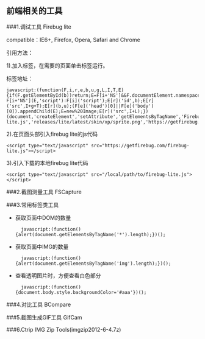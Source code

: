 ## 前端相关的工具

###1.调试工具 Firebug lite

compatible：IE6+, Firefox, Opera, Safari and Chrome

引用方法：

1).加入标签，在需要的页面单击标签运行。

标签地址：
	
	javascript:(function(F,i,r,e,b,u,g,L,I,T,E){if(F.getElementById(b))return;E=F[i+'NS']&&F.documentElement.namespaceURI;E=E?F[i+'NS'](E,'script'):F[i]('script');E[r]('id',b);E[r]('src',I+g+T);E[r](b,u);(F[e]('head')[0]||F[e]('body')[0]).appendChild(E);E=new%20Image;E[r]('src',I+L);})(document,'createElement','setAttribute','getElementsByTagName','FirebugLite','4','firebug-lite.js','releases/lite/latest/skin/xp/sprite.png','https://getfirebug.com/','#startOpened');

2).在页面头部引入firebug lite的js代码

	<script type="text/javascript" src="https://getfirebug.com/firebug-lite.js"></script>

3).引入下载的本地firebug lite代码

	<script type="text/javascript" src="/local/path/to/firebug-lite.js"></script>

###2.截图测量工具 FSCapture

###3.常用标签类工具

* 获取页面中DOM的数量

		javascript:(function(){alert(document.getElementsByTagName('*').length);})();

* 获取页面中IMG的数量

		javascript:(function(){alert(document.getElementsByTagName('img').length);})();

* 查看透明图片时，方便查看白色部分

		javascript:(function(){document.body.style.backgroundColor='#aaa'})();

###4.对比工具 BCompare

###5.截图生成GIF工具 GifCam

###6.Ctrip IMG Zip Tools(imgzip2012-6-4.7z)
